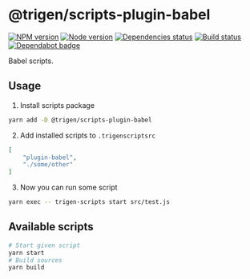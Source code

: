 # @trigen/scripts-plugin-babel

[![NPM version][npm]][npm-url]
[![Node version][node]][node-url]
[![Dependencies status][deps]][deps-url]
[![Build status][build]][build-url]
[![Dependabot badge][dependabot]][dependabot-url]

[npm]: https://img.shields.io/npm/v/%40trigen/scripts-plugin-babel.svg
[npm-url]: https://www.npmjs.com/package/@trigen/scripts-plugin-babel

[node]: https://img.shields.io/node/v/%40trigen/scripts-plugin-babel.svg
[node-url]: https://nodejs.org

[deps]: https://david-dm.org/TrigenSoftware/scripts.svg?path=packages/scripts-plugin-babel
[deps-url]: https://david-dm.org/TrigenSoftware/scripts?path=packages/scripts-plugin-babel

[build]: http://img.shields.io/travis/com/TrigenSoftware/scripts.svg
[build-url]: https://travis-ci.com/TrigenSoftware/scripts

[dependabot]: https://api.dependabot.com/badges/status?host=github&repo=TrigenSoftware/scripts
[dependabot-url]: https://dependabot.com/

Babel scripts.

## Usage

1. Install scripts package

```bash
yarn add -D @trigen/scripts-plugin-babel
```

2. Add installed scripts to `.trigenscriptsrc`

```json
[
    "plugin-babel",
    "./some/other"
]
```

3. Now you can run some script

```bash
yarn exec -- trigen-scripts start src/test.js
```

## Available scripts

```bash
# Start given script
yarn start
# Build sources
yarn build
```
